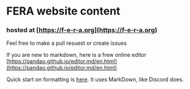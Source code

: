 # FERA website content
### hosted at [https://f-e-r-a.org](https://f-e-r-a.org)

Feel free to make a pull resuest or create issues

If you are new to markdown, here is a frew online editor [https://pandao.github.io/editor.md/en.html](https://pandao.github.io/editor.md/en.html)

Quick start on formatting is [here](https://docs.github.com/en/get-started/writing-on-github/getting-started-with-writing-and-formatting-on-github/basic-writing-and-formatting-syntax). It uses MarkDown, like Discord does. 

